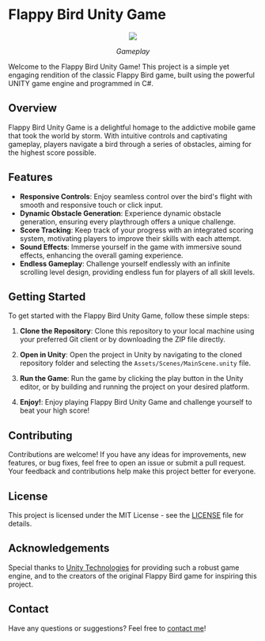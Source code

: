# Flappy Bird Unity Game

<p align = "center">
  <img src="https://user-images.githubusercontent.com/91011302/225291815-3b6736e1-bfac-43b0-a3a2-0d408a7449e6.gif"
</p>

<p align="center">
  <em>Gameplay</em>
</p>

Welcome to the Flappy Bird Unity Game! This project is a simple yet engaging rendition of the classic Flappy Bird game, built using the powerful UNITY game engine and programmed in C#.

## Overview

Flappy Bird Unity Game is a delightful homage to the addictive mobile game that took the world by storm. With intuitive controls and captivating gameplay, players navigate a bird through a series of obstacles, aiming for the highest score possible.

## Features

- **Responsive Controls**: Enjoy seamless control over the bird's flight with smooth and responsive touch or click input.
- **Dynamic Obstacle Generation**: Experience dynamic obstacle generation, ensuring every playthrough offers a unique challenge.
- **Score Tracking**: Keep track of your progress with an integrated scoring system, motivating players to improve their skills with each attempt.
- **Sound Effects**: Immerse yourself in the game with immersive sound effects, enhancing the overall gaming experience.
- **Endless Gameplay**: Challenge yourself endlessly with an infinite scrolling level design, providing endless fun for players of all skill levels.

## Getting Started

To get started with the Flappy Bird Unity Game, follow these simple steps:

1. **Clone the Repository**: Clone this repository to your local machine using your preferred Git client or by downloading the ZIP file directly.

2. **Open in Unity**: Open the project in Unity by navigating to the cloned repository folder and selecting the `Assets/Scenes/MainScene.unity` file.

3. **Run the Game**: Run the game by clicking the play button in the Unity editor, or by building and running the project on your desired platform.

4. **Enjoy!**: Enjoy playing Flappy Bird Unity Game and challenge yourself to beat your high score!

## Contributing

Contributions are welcome! If you have any ideas for improvements, new features, or bug fixes, feel free to open an issue or submit a pull request. Your feedback and contributions help make this project better for everyone.

## License

This project is licensed under the MIT License - see the [LICENSE](LICENSE) file for details.

## Acknowledgements

Special thanks to [Unity Technologies](https://unity.com/) for providing such a robust game engine, and to the creators of the original Flappy Bird game for inspiring this project.

## Contact

Have any questions or suggestions? Feel free to [contact me](mailto:suryatejachalla.dev@gmail.com)!
